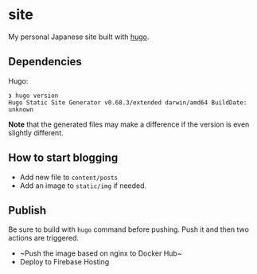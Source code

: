 # site
My personal Japanese site built with [hugo](https://github.com/gohugoio/hugo).

## Dependencies

Hugo:

```console
❯ hugo version
Hugo Static Site Generator v0.68.3/extended darwin/amd64 BuildDate: unknown
```

**Note** that the generated files may make a difference if the version is even slightly different.

## How to start blogging
- Add new file to `content/posts`
- Add an image to `static/img` if needed.

## Publish

Be sure to build with `hugo` command before pushing.
Push it and then two actions are triggered.

- ~Push the image based on nginx to Docker Hub~
- Deploy to Firebase Hosting
